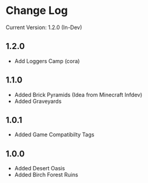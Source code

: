 Change Log
==========

Current Version: 1.2.0 (In-Dev)

1.2.0
-----
* Add Loggers Camp (cora)

1.1.0
-----
* Added Brick Pyramids (Idea from Minecraft Infdev)
* Added Graveyards

1.0.1
------
* Added Game Compatibilty Tags

1.0.0
-----
* Added Desert Oasis
* Added Birch Forest Ruins
